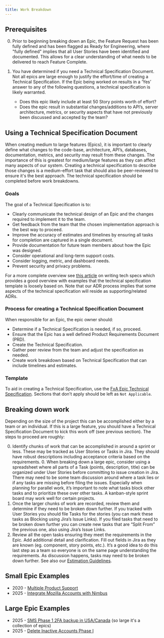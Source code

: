 ```yaml
---
title: Work Breakdown
---
```


## Prerequisites
0. Prior to beginning breaking down an Epic, the Feature Request has been fully
   defined and has been flagged as Ready for Engineering, where "fully defined"
   implies that all User Stories have been identified and documented. This
   allows for a clear understanding of what needs to be delivered to reach
   Feature Complete.
0. You have determined if you need a Technical Specification Document.  Not all
   epics are large enough to justify the effort/time of creating a Technical
   Specification. If the Epic being worked on results in a ‘Yes’ answer to any
   of the following questions, a technical specification is likely warranted.

    *  Does this epic likely include at least 50 Story points worth of effort?
    *  Does the epic result in substantial changes/additions to API’s, server
        architecture, metrics, or security aspects that have not previously
        been discussed and accepted by the team?

## Using a Technical Specification Document
When creating medium to large features (Epics), it is important to clearly
define what changes to the code-base, architecture, API’s, databases,
documentation, metrics, and security may result from these changes. The
importance of this is greatest for medium/large features as they can affect
many aspects of our system. Creating a technical specification to describe
those changes is a medium-effort task that should also be peer-reviewed to
ensure it's the best approach. The technical specification should be completed
before work breakdowns.

### Goals
The goal of a Technical Specification is to:
* Clearly communicate the technical design of an Epic and the changes required
  to implement it to the team.
* Get feedback from the team that the chosen implementation approach is the
  best way to proceed.
* Improve the accuracy of estimates and timelines by ensuring all tasks for
  completion are captured in a single document.
* Provide documentation for future team members about how the Epic was
  designed.
* Consider operational and long-term support costs.
* Consider logging, metric, and dashboard needs.
* Prevent security and privacy problems.

For a more complete overview see [this article][on-writing-tech-specs] on
writing tech specs which provides a good overview with examples that the
technical specification template is loosely based on. Note that our ADR process
implies that some aspects of the technical specification will reside as
supporting/related ADRs.

### Process for creating a Technical Specification Document
When responsible for an Epic, the epic owner should:

* Determine if a Technical Specification is needed, if so, proceed.
* Ensure that the Epic has a well defined Product Requirements Document (PRD).
* Create the Technical Specification.
* Gather peer review from the team and adjust the specification as needed.
* Create work breakdown based on Technical Specification that can include
  timelines and estimates.

### Template
To aid in creating a Technical Specification, use the [FxA Epic Technical Specification](https://docs.google.com/document/d/1Y2s0BUxibALQPnzBa7jqm4VpwklsKtRgE5nccHvWB7w/copy).  Sections that don’t apply should be left as `Not Applicable`.


## Breaking down work
Depending on the size of the project this can be accomplished either by a team
or an individual.  If this is a large feature, you should have a Technical
Specification Document to kick this work off (see previous section).  The steps
to proceed are roughly:

0. Identify chunks of work that can be accomplished in around a sprint or less.
   These may be tracked as User Stories or Tasks in Jira.  They should have
   robust descriptions including acceptance criteria based on the requirements.
    0. When breaking down a large epic, consider using a spreadsheet where all
       parts of a Task (points, description, title) can be organized under User
       Stories before committing to issue creation in Jira. There may need to
       be some team discussion around where a task lies or if any tasks are
       missing before filing the issues. Especially when planning for parallel
       work, it’s important to note what tasks block other tasks and to
       prioritize these over other tasks. A kanban-style sprint board may work
       well for certain projects.
0. Once the larger chunks of work are recorded, review them and determine if
   they need to be broken down further.  If you tracked with User Stories you
   should file Tasks for the stories (you can mark these tasks as Blocking
   using Jira’s Issue Links).  If you filed tasks that need to be broken down
   further you can create new tasks that are “Split From” the previous one,
   also using Jira’s Issue Links.
0. Review all the open tasks ensuring they meet the requirements in the Epic.
   Add additional detail and clarification.  Fill out fields in Jira as they
   are known (eg. component, story points, etc.).  It’s a good idea to do this
   last step as a team so everyone is on the same page understanding the
   requirements.  As discussion happens, tasks may need to be broken down
   further.  See also our [Estimation Guidelines][estimation-guidelines].


## Small Epic Examples
- 2020 - [Multiple Product Support][jira-multiproduct-support]
- 2025 - [Integrate Mozilla Accounts with Nimbus](https://mozilla-hub.atlassian.net/browse/FXA-9122)
## Large Epic Examples
- 2025 - [SMS Phase 1 2FA backup in USA/Canada](https://mozilla-hub.atlassian.net/browse/FXA-10267) (so large it's a collection of epics)
- 2025 - [Delete Inactive Accounts Phase I](https://mozilla-hub.atlassian.net/browse/FXA-8735)

[estimation-guidelines]: https://mozilla.github.io/ecosystem-platform/reference/team-processes/development-process#estimation-and-point-values
[jira-multiproduct-support]: https://jira.mozilla.com/browse/FXA-457
[on-writing-tech-specs]: https://codeburst.io/on-writing-tech-specs-6404c9791159
